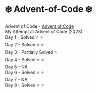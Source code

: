 # ❄️ Advent-of-Code ❄️
Advent of Code:- [Advent of Code](https://adventofcode.com/2023)<br>
My Attempt at Advent of Code (2023) <br>
Day 1 - Solved ⭐ ⭐ <br>
Day 2 - Solved ⭐ ⭐ <br>
Day 3 - Partially Solved ⭐ <br>
Day 4 - Solved ⭐ ⭐ <br>
Day 5 - NA <br>
Day 6 - Solved ⭐ ⭐ <br>
Day 7 - NA <br>
Day 8 - Solved ⭐ ⭐ <br>
